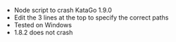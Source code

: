 * Node script to crash KataGo 1.9.0
* Edit the 3 lines at the top to specify the correct paths
* Tested on Windows
* 1.8.2 does not crash
